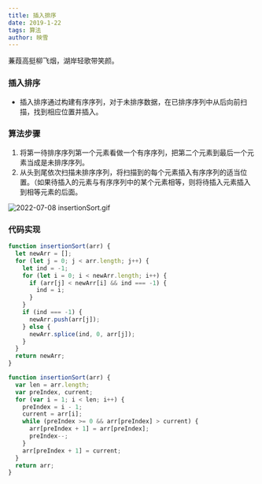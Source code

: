 ```yaml
---
title: 插入排序
date: 2019-1-22
tags: 算法
author: 映雪
---
```


蒹葭高挺柳飞烟，湖岸轻歌带笑颜。

<!--more-->

### 插入排序

- 插入排序通过构建有序序列，对于未排序数据，在已排序序列中从后向前扫描，找到相应位置并插入。

### 算法步骤

1. 将第一待排序序列第一个元素看做一个有序序列，把第二个元素到最后一个元素当成是未排序序列。
2. 从头到尾依次扫描未排序序列，将扫描到的每个元素插入有序序列的适当位置。（如果待插入的元素与有序序列中的某个元素相等，则将待插入元素插入到相等元素的后面。

![2022-07-08 insertionSort.gif](https://www.runoob.com/wp-content/uploads/2019/03/insertionSort.gif)

### 代码实现

```js
function insertionSort(arr) {
  let newArr = [];
  for (let j = 0; j < arr.length; j++) {
    let ind = -1;
    for (let i = 0; i < newArr.length; i++) {
      if (arr[j] < newArr[i] && ind === -1) {
        ind = i;
      }
    }
    if (ind === -1) {
      newArr.push(arr[j]);
    } else {
      newArr.splice(ind, 0, arr[j]);
    }
  }
  return newArr;
}
```

```js
function insertionSort(arr) {
  var len = arr.length;
  var preIndex, current;
  for (var i = 1; i < len; i++) {
    preIndex = i - 1;
    current = arr[i];
    while (preIndex >= 0 && arr[preIndex] > current) {
      arr[preIndex + 1] = arr[preIndex];
      preIndex--;
    }
    arr[preIndex + 1] = current;
  }
  return arr;
}
```
